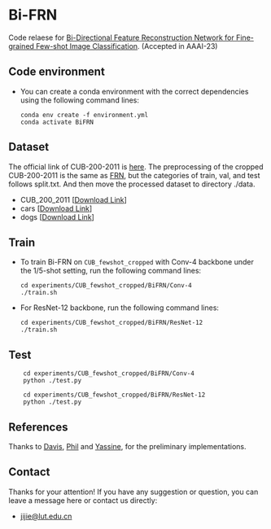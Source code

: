 # Bi-FRN

Code relaese for [Bi-Directional Feature Reconstruction Network for Fine-grained Few-shot Image Classification](https://arxiv.org/abs/2211.17161). (Accepted in AAAI-23)

## Code environment

* You can create a conda environment with the correct dependencies using the following command lines:

  ```shell
  conda env create -f environment.yml
  conda activate BiFRN
  ```

## Dataset

The official link of CUB-200-2011 is [here](http://www.vision.caltech.edu/datasets/cub_200_2011/). The preprocessing of the cropped CUB-200-2011 is the same as [FRN](https://github.com/Tsingularity/FRN), but the categories  of train, val, and test follows split.txt. And then move the processed dataset  to directory ./data.

- CUB_200_2011 \[[Download Link](https://drive.google.com/file/d/1WxDB3g3U_SrF2sv-DmFYl8LS0p_wAowh/view)\]
- cars \[[Download Link](https://drive.google.com/file/d/1ImEPQH5gHpSE_Mlq8bRvxxcUXOwdHIeF/view?usp=drive_link)\]
- dogs \[[Download Link](https://drive.google.com/file/d/13avzK22oatJmtuyK0LlShWli00NsF6N0/view?usp=drive_link)\]

## Train

* To train Bi-FRN on `CUB_fewshot_cropped` with Conv-4 backbone under the 1/5-shot setting, run the following command lines:

  ```shell
  cd experiments/CUB_fewshot_cropped/BiFRN/Conv-4
  ./train.sh
  ```

* For ResNet-12 backbone, run the following command lines:

  ```shell
  cd experiments/CUB_fewshot_cropped/BiFRN/ResNet-12
  ./train.sh
  ```

## Test

```shell
    cd experiments/CUB_fewshot_cropped/BiFRN/Conv-4
    python ./test.py
    
    cd experiments/CUB_fewshot_cropped/BiFRN/ResNet-12
    python ./test.py
```

## References

Thanks to  [Davis](https://github.com/Tsingularity/FRN), [Phil](https://github.com/lucidrains/vit-pytorch) and  [Yassine](https://github.com/yassouali/SCL), for the preliminary implementations.

## Contact

Thanks for your attention!
If you have any suggestion or question, you can leave a message here or contact us directly:

- jijie@lut.edu.cn
